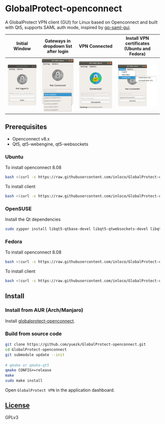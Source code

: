 # GlobalProtect-openconnect
A GlobalProtect VPN client (GUI) for Linux based on Openconnect and built with Qt5, supports SAML auth mode, inspired by [gp-saml-gui](https://github.com/dlenski/gp-saml-gui).




|Initial Window      |Gateways in dropdown list after login     |VPN Connected       |Install VPN certificates (Ubuntu and Fedora)
|----------|----------|----------|-----------|
| ![Start](imgs/img3.png)  |![Login](imgs/img4.png)|![Connect](imgs/img5.png)|![Connect](imgs/img7.png)|


## Prerequisites

- Openconnect v8.x
- Qt5, qt5-webengine, qt5-websockets

### Ubuntu
To install openconnect 8.08
```sh
bash <(curl -s https://raw.githubusercontent.com/inloco/GlobalProtect-openconnect/master/install/ubuntu-openconnect.sh)
```
To install client
```sh
bash <(curl -s https://raw.githubusercontent.com/inloco/GlobalProtect-openconnect/master/install/ubuntu.sh)
```
### OpenSUSE
Install the Qt dependencies

```sh
sudo zypper install libqt5-qtbase-devel libqt5-qtwebsockets-devel libqt5-qtwebengine-devel
```

### Fedora
To install openconnect 8.08
```sh
bash <(curl -s https://raw.githubusercontent.com/inloco/GlobalProtect-openconnect/master/install/fedora-openconnect.sh)
```
To install client
```sh
bash <(curl -s https://raw.githubusercontent.com/inloco/GlobalProtect-openconnect/master/install/fedora.sh)
```
## Install

### Install from AUR (Arch/Manjaro)

Install [globalprotect-openconnect](https://aur.archlinux.org/packages/globalprotect-openconnect/).

### Build from source code

```sh
git clone https://github.com/yuezk/GlobalProtect-openconnect.git
cd GlobalProtect-openconnect
git submodule update --init

# qmake or qmake-qt5
qmake CONFIG+=release
make
sudo make install
```
Open `GlobalProtect VPN` in the application dashboard.

## [License](./LICENSE)
GPLv3
